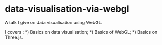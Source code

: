 # data-visualisation-via-webgl
A talk I give on data visualisation using WebGL.

I covers :
 *) Basics on data visualisation;
 *) Basics of WebGL;
 *) Basics on Three.js.
